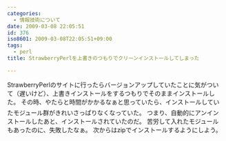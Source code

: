 ```yaml
---
categories:
  - 情報技術について
date: 2009-03-08 22:05:51
id: 376
iso8601: 2009-03-08T22:05:51+09:00
tags:
  - perl
title: StrawberryPerlを上書きのつもりでクリーンインストールしてしまった

---
```


StrawberryPerlのサイトに行ったらバージョンアップしていたことに気がついて（遅いけど）、上書きインストールをするつもりでそのままインストールした。
その時、やたらと時間がかかるなぁ&#133;と思っていたら、インストールしていたモジュール群がきれいさっぱりなくなっていた。
つまり、自動的にアンインストールしたあと、インストールされていたのだ。
苦労して入れたモジュールもあったのに、失敗したなぁ。
次からはzipでインストールするようにしよう。
    	